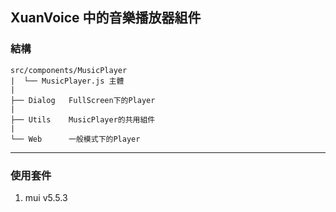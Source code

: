 ## XuanVoice 中的音樂播放器組件
### 結構
```
src/components/MusicPlayer
|  └── MusicPlayer.js 主體  
|  
├── Dialog   FullScreen下的Player
|
├── Utils    MusicPlayer的共用組件
|
└── Web      一般模式下的Player

```
---------------------------------------
### 使用套件
1. mui v5.5.3
